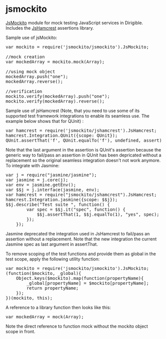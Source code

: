 # jsmockito
[JsMockito](http://jsmockito.org/) module for mock testing JavaScript services in Dirigible. Includes the [JsHamcrest](http://danielfm.github.com/jshamcrest/) assertions library.

Sample use of jsMockito:
<pre>
var mockito = require('jsmockito/jsmockito').JsMockito;

//mock creation
var mockedArray = mockito.mock(Array);

//using mock object
mockedArray.push("one");
mockedArray.reverse();

//verification
mockito.verify(mockedArray).push("one");
mockito.verify(mockedArray).reverse();
</pre>

Sample use of jsHamcrest (Note, that you need to use some of its supported test framework integrations to enable its seamless use. The example below shows that for QUnit) :
<pre>
var hamcrest = require('jsmockito/jshamcrest').JsHamcrest;
hamcrest.Integration.QUnit({scope: QUnit});
QUnit.assertThat('f', QUnit.equalTo('f'), undefined, assert);
</pre>
Note that the last argument in the assertion is QUnit's assertion because the generic way to fail/pass an assertion in QUnit has been depricated without a replacement so the original seamless integration doesn't not work anymore.
To integrate with Jasmine:
<pre>
var j = require("jasmine/jasmine");
var jasmine = j.core(j);
var env = jasmine.getEnv();
var $$j = j.interface(jasmine, env);
var hamcrest = require("jsmockito/jshamcrest").JsHamcrest;
hamcrest.Integration.jasmine({scope: $$j});
$$j.describe("Test suite ", function() {
		var spec = $$j.it("spec", function() {
			$$j.assertThat(1, $$j.equalTo(1), "yes", spec);
		});
	});
</pre>
Jasmine deprecated the integration used in JsHamcrest to fail/pass an assertion without a replacement. Note that the new integration the current Jasmine spec as last argument in assertThat.

To remove scoping of the test functions and provide them as global in the test scope, apply the following utility function:
<pre>
var mockito = require('jsmockito/jsmockito').JsMockito;
(function($mockito, _global){
	Object.keys($mockito).map(function(propertyName){
		_global[propertyName] = $mockito[propertyName];
		return propertyName;
	});
})(mockito, this);
</pre>
A reference to a library function then looks like this:
<pre>
var mockedArray = mock(Array);
</pre>
Note the direct reference to function mock without the mockito object scope in front.
